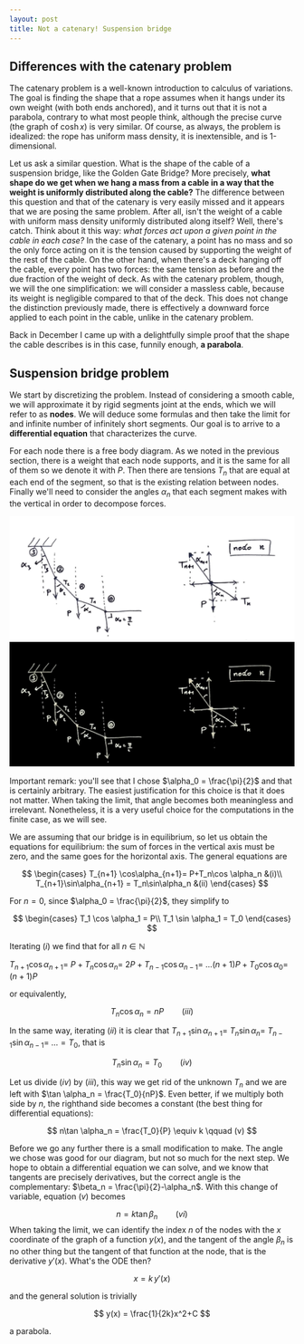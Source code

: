 ```yaml
---
layout: post
title: Not a catenary! Suspension bridge
---
```


## Differences with the catenary problem

The catenary problem is a well-known introduction to calculus of variations. The goal is finding the shape that a rope assumes when it hangs under its own weight (with both ends anchored), and it turns out that it is not a parabola, contrary to what most people think, although the precise curve (the graph of $\cosh x$) is very similar. Of course, as always, the problem is idealized: the rope has uniform mass density, it is inextensible, and is 1-dimensional. 

Let us ask a similar question. What is the shape of the cable of a suspension bridge, like the Golden Gate Bridge? More precisely, **what shape do we get when we hang a mass from a cable in a way that the weight is uniformly distributed along the cable?** The difference between this question and that of the catenary is very easily missed and it appears that we are posing the same problem. After all, isn't the weight of a cable with uniform mass density uniformly distributed along itself? Well, there's catch. Think about it this way: *what forces act upon a given point in the cable in each case?*  In the case of the catenary, a point has no mass and so the only force acting on it is the tension caused by supporting the weight of the rest of the cable. On the other hand, when there's a deck hanging off the cable, every point has two forces: the same tension as before and the due fraction of the weight of deck. As with the catenary problem, though, we will the one simplification: we will consider a massless cable, because its weight is negligible compared to that of the deck. This does not change the distinction previously made, there is effectively a downward force applied to each point in the cable, unlike in the catenary problem.

Back in December I came up with a delightfully simple proof that the shape the cable describes is in this case, funnily enough, **a parabola**. 

## Suspension bridge problem

We start by discretizing the problem. Instead of considering a smooth cable, we will approximate it by rigid segments joint at the ends, which we will refer to as **nodes**. We will deduce some formulas and then take the limit for and infinite number of infinitely short segments. Our goal is to arrive to a **differential equation** that characterizes the curve.

For each node there is a free body diagram.  As we noted in the previous section, there is a weight that each node supports, and it is the same for all of them so we denote it with $P$. Then there are tensions $T_n$ that are equal at each end of the segment, so that is the existing relation between nodes. Finally we'll need to consider the angles $\alpha_n$ that each segment makes with the vertical in order to decompose forces.

<img src="/pictures/2021-03-08-Not-a-catenary/diagrama_fuerzas_light.png" class="pic_lightmode">
<img src="/pictures/2021-03-08-Not-a-catenary/diagrama_fuerzas_dark.png" class="pic_darkmode">

Important remark: you'll see that I chose $\alpha_0 = \frac{\pi}{2}$ and that is certainly arbitrary. The easiest justification for this choice is that it does not matter. When taking the limit, that angle becomes both meaningless and irrelevant. Nonetheless, it is a very useful choice for the computations in the finite case, as we will see.

We are assuming that our bridge is in equilibrium, so let us obtain the equations for equilibrium: the sum of forces in the vertical axis must be zero, and the same goes for the horizontal axis. The general equations are


$$
\begin{cases}
T_{n+1} \cos\alpha_{n+1}= P+T_n\cos \alpha_n &(i)\\
T_{n+1}\sin\alpha_{n+1} = T_n\sin\alpha_n &(ii)
\end{cases}
$$


For $n=0$, since $\alpha_0 = \frac{\pi}{2}$, they simplify to


$$
\begin{cases}
T_1 \cos \alpha_1 = P\\
T_1 \sin \alpha_1 = T_0
\end{cases}
$$


Iterating $(i)$ we find that for all $n\in \mathbb N$



$T_{n+1} \cos \alpha_{n+1} =$  $P+T_{n} \cos \alpha_{n} =$ $2P + T_{n-1} \cos \alpha_{n-1} =$ $\ldots (n+1) P + T_0\cos\alpha_0 =$ $(n+1)P$

or equivalently, 


$$
T_n \cos \alpha_n = nP \qquad (iii)
$$


In the same way, iterating $(ii)$ it is clear that $T_{n+1}\sin \alpha_{n+1} =$ $T_{n}\sin \alpha_{n} =$ $T_{n-1}\sin \alpha_{n-1} =$ $\ldots =T_0$, that is


$$
T_{n}\sin \alpha_{n} = T_0 \qquad (iv)
$$


Let us divide $(iv)$ by $(iii)$, this way we get rid of the unknown $T_n$ and we are left with $\tan \alpha_n = \frac{T_0}{nP}$. Even better, if we multiply both side by $n$, the righthand side becomes a constant (the best thing for differential equations):


$$
n\tan \alpha_n = \frac{T_0}{P} \equiv k \qquad (v)
$$


Before we go any further there is a small modification to make. The angle we chose was good for our diagram, but not so much for the next step. We hope to obtain a differential equation we can solve, and we know that tangents are precisely derivatives, but the correct angle is the complementary: $\beta_n = \frac{\pi}{2}-\alpha_n$.  With this change of variable, equation $(v)$ becomes


$$
n = k \tan \beta_n \qquad (vi)
$$
When taking the limit, we can identify the index $n$ of the nodes with the $x$ coordinate of the graph of a function $y(x)$, and the tangent of the angle  $\beta_n$ is no other thing but the tangent of that function at the node, that is the derivative $y'(x)$. What's the ODE then?


$$
x = k\,y'(x)
$$


and the general solution is trivially


$$
y(x) = \frac{1}{2k}x^2+C
$$


a parabola.